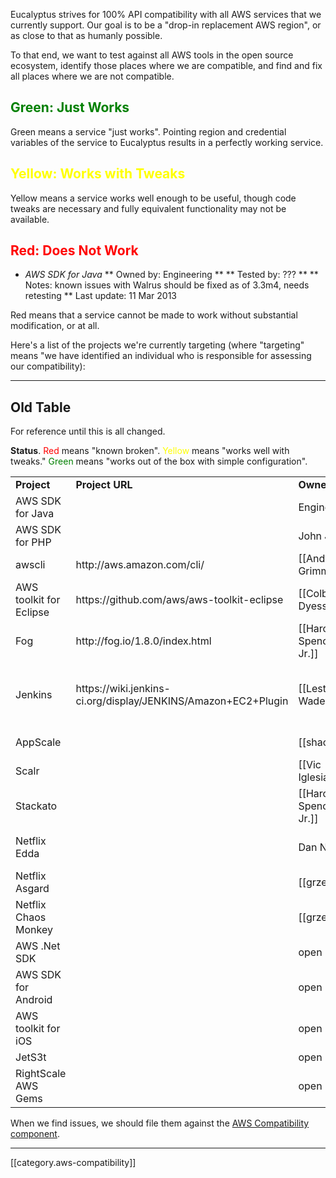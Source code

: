 Eucalyptus strives for 100% API compatibility with all AWS services that we currently support.  Our goal is to be a "drop-in replacement AWS region", or as close to that as humanly possible.

To that end, we want to test against all AWS tools in the open source ecosystem, identify those places where we are compatible, and find and fix all places where we are not compatible.

## <font color="green">Green: Just Works</font>

Green means a service "just works". Pointing region and credential variables of the service to Eucalyptus results in a perfectly working service.

## <font background="black" color="yellow">Yellow: Works with Tweaks</font>

Yellow means a service works well enough to be useful, though code tweaks are necessary and fully equivalent functionality may not be available.

## <font color="red">Red: Does Not Work</font>


* _*AWS SDK for Java*_ 
** Owned by: Engineering **
** Tested by: ??? **
** Notes: known issues with Walrus should be fixed as of 3.3m4, needs retesting
** Last update: 11 Mar 2013

Red means that a service cannot be made to work without substantial modification, or at all.

Here's a list of the projects we're currently targeting (where "targeting" means "we have identified an individual who is responsible for assessing our compatibility):

*****

## Old Table

For reference until this is all changed.

**Status**. <font color="red">Red</font> means "known broken". <font color="yellow">Yellow</font> means "works well with tweaks."  <font color="green">Green</font> means "works out of the box with simple configuration".

<table>
  <tr><td><b>Project</b></td><td><b>Project URL</b></td><td><b>Owner</b></td><td><b>Status</b></td><td><b>Notes</b></td></tr>
  <tr><td>AWS SDK for Java</td><td>&nbsp;</td><td>Engineering</td><td><font color="yellow">Yellow</font></td><td>Known issues with S3; on track for resolution in 3.3 sprint 4 (updated: 11 Mar 2013)</td></tr>
  <tr><td>AWS SDK for PHP</td><td>&nbsp;</td><td>John Jiang</td><td><font color="yellow"></td><td>Works with tweaks. See wiki page for latest: [[AWS SDK for PHP]]</td>
  <tr><td>awscli</td><td>http://aws.amazon.com/cli/</td><td>[[Andy Grimm]]</td><td><font color="yellow">Yellow</font></td><td>http://agrimmsreality.blogspot.com/2013/01/using-aws-cli-with-eucalyptus.html</td></tr>
  <tr><td>AWS toolkit for Eclipse</td><td>https://github.com/aws/aws-toolkit-eclipse</td><td>[[Colby Dyess]]</td><td><font color="yellow">Yellow</font></td><td>Short takeaway: EC2 functionality mostly "just works", some known issues around S3 functionality. More details here: [[Eclipse Plugin]]</td></tr>  
  <tr><td>Fog</td><td>http://fog.io/1.8.0/index.html</td><td>[[Harold Spencer Jr.]]</td><td><font color="yellow">Yellow</font></td><td>Lots of notes here: [[Fog]]</td></tr>
<tr><td>Jenkins</td><td>https://wiki.jenkins-ci.org/display/JENKINS/Amazon+EC2+Plugin</td><td>[[Lester Wade]]</td><td><font color="yellow">Yellow</font></td><td>Version 1.17 of the EC2 plugin doesn't work. Jenkins tries to get endpoints via the register URL which fails unless endpoint is https://cloudIP:8443/register. Once past this point, connectivity test yields "login failure: all modules ignored". Version 1.14 works however.</td></tr>
  <tr><td>AppScale</td><td>&nbsp;</td><td>[[shaon]]</td><td><font color="yellow">Yellow</font></td><td>http://mdshaonimran.wordpress.com/2013/03/01/run-appscale-on-eucalyptus/</td></tr>
  <tr><td>Scalr</td><td>&nbsp;</td><td>[[Vic Iglesias]]</td><td><font color="yellow">Yellow</font></td><td>http://testingclouds.wordpress.com/2013/01/23/using-scalr-for-automation-of-your-eucalyptus-cloud/</td></tr>
  <tr><td>Stackato</td><td>&nbsp;</td><td>[[Harold Spencer Jr.]]</td><td><font color="yellow">Yellow</font></td><td>Image runs, but the Stackato services do not yet work. More info: [[Stackato-Image]]</td></tr>
  <tr><td>Netflix Edda</td><td>&nbsp;</td><td>Dan Nurmi</td><td><font color="yellow">Yellow</font></td><td><b>demoed at netflix</b> / http://nurmiblog.wordpress.com/2013/01/22/inspired-by-netflix/</td></tr>
  <tr><td>Netflix Asgard</td><td>&nbsp;</td><td>[[grze]]</td><td><font color="yellow">Yellow</font></td><td><b>demoed at netflix</b></td></tr>
  <tr><td>Netflix Chaos Monkey</td><td>&nbsp;</td><td>[[grze]]</td><td><font color="yellow">Yellow</font></td><td><b>demoed at netflix</b></td></tr>
  <tr><td>AWS .Net SDK</td><td>&nbsp;</td><td>open</td><td>&nbsp;</td><td>&nbsp;</td></tr>
  <tr><td>AWS SDK for Android</td><td>&nbsp;</td><td>open</td><td>&nbsp;</td><td>&nbsp;</td></tr>
  <tr><td>AWS toolkit for iOS</td><td>&nbsp;</td><td>open</td><td>&nbsp;</td><td>&nbsp;</td></tr>
  <tr><td>JetS3t</td><td>&nbsp;</td><td>open</td><td>&nbsp;</td><td>&nbsp;</td></tr>
  <tr><td>RightScale AWS Gems</td><td>&nbsp;</td><td>open</td><td>&nbsp;</td><td>&nbsp;</td></tr>
</table>

When we find issues, we should file them against the [AWS Compatibility component](https://eucalyptus.atlassian.net/browse/EUCA/component/10201).

*****

[[category.aws-compatibility]]
